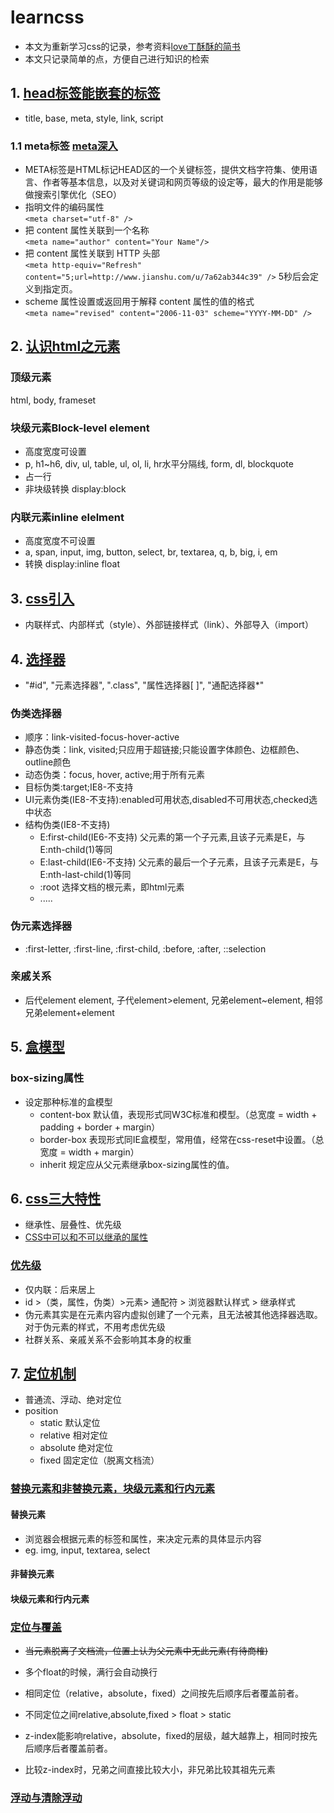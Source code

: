 # learncss
- 本文为重新学习css的记录，参考资料[love丁酥酥的简书](https://www.jianshu.com/nb/19084159) 
- 本文只记录简单的点，方便自己进行知识的检索


## 1. [head标签能嵌套的标签](https://www.jianshu.com/p/5a9260ac2974)
- title, base, meta, style, link, script
### 1.1 meta标签 [meta深入](https://www.jianshu.com/p/c28b0e50cc0b)
- META标签是HTML标记HEAD区的一个关键标签，提供文档字符集、使用语言、作者等基本信息，以及对关键词和网页等级的设定等，最大的作用是能够做搜索引擎优化（SEO）
- 指明文件的编码属性<br>
`<meta charset="utf-8" /> `
- 把 content 属性关联到一个名称<br>
`<meta name="author" content="Your Name"/>  `
- 把 content 属性关联到 HTTP 头部<br>
`<meta http-equiv="Refresh" content="5;url=http://www.jianshu.com/u/7a62ab344c39" />`
5秒后会定义到指定页。
- scheme 属性设置或返回用于解释 content 属性的值的格式<br>
`<meta name="revised" content="2006-11-03" scheme="YYYY-MM-DD" />`


## 2. [认识html之元素](https://www.jianshu.com/p/04c6e922e2a2)
### 顶级元素
html, body, frameset
### 块级元素Block-level element
- 高度宽度可设置
- p, h1~h6, div, ul, table, ul, ol, li, hr水平分隔线, form, dl, blockquote
- 占一行
- 非块级转换 display:block
### 内联元素inline elelment
- 高度宽度不可设置
- a, span, input, img, button, select, br, textarea, q, b, big, i, em
- 转换 display:inline     float


## 3. [css引入](https://www.jianshu.com/p/b11dfc3438ab)
- 内联样式、内部样式（style）、外部链接样式（link）、外部导入（import）


## 4. [选择器](https://www.jianshu.com/p/65e0adc57ff7)
- "#id", "元素选择器", ".class", "属性选择器[ ]", "通配选择器*"
### 伪类选择器
- 顺序：link-visited-focus-hover-active
- 静态伪类：link, visited;只应用于超链接;只能设置字体颜色、边框颜色、outline颜色
- 动态伪类：focus, hover, active;用于所有元素
- 目标伪类:target;IE8-不支持
- UI元素伪类(IE8-不支持):enabled可用状态,disabled不可用状态,checked选中状态
- 结构伪类(IE8-不支持)
    - E:first-child(IE6-不支持) 父元素的第一个子元素,且该子元素是E，与E:nth-child(1)等同
    - E:last-child(IE6-不支持) 父元素的最后一个子元素，且该子元素是E，与E:nth-last-child(1)等同
    - :root 选择文档的根元素，即html元素
    - .....
### 伪元素选择器
- :first-letter, :first-line, :first-child, :before, :after, ::selection
### 亲戚关系
- 后代element element, 子代element>element, 兄弟element~element, 相邻兄弟element+element


## 5. [盒模型](https://www.jianshu.com/p/a2215e65a641)
### box-sizing属性
- 设定那种标准的盒模型
    - content-box
    默认值，表现形式同W3C标准和模型。（总宽度 = width + padding + border + margin）
    - border-box
    表现形式同IE盒模型，常用值，经常在css-reset中设置。（总宽度 = width + margin）
    - inherit
    规定应从父元素继承box-sizing属性的值。


## 6. [css三大特性](https://www.jianshu.com/p/6bb19b620af5)
- 继承性、层叠性、优先级
- [CSS中可以和不可以继承的属性](http://www.cnblogs.com/thislbq/p/5882105.html)
### [优先级](https://www.jianshu.com/p/0ea3fd082a2e)
- 仅内联：后来居上
- id >（类，属性，伪类）>元素> 通配符 > 浏览器默认样式 > 继承样式
- 伪元素其实是在元素内容内虚拟创建了一个元素，且无法被其他选择器选取。对于伪元素的样式，不用考虑优先级
- 社群关系、亲戚关系不会影响其本身的权重


## 7. [定位机制](https://www.jianshu.com/p/f625319c40c5)
- 普通流、浮动、绝对定位
- position
    - static 默认定位
    - relative 相对定位
    - absolute 绝对定位
    - fixed 固定定位（脱离文档流）

### [替换元素和非替换元素，块级元素和行内元素](https://www.jianshu.com/p/2524609fab2f)
#### 替换元素
- 浏览器会根据元素的标签和属性，来决定元素的具体显示内容
- eg. img, input, textarea, select
#### 非替换元素
#### 块级元素和行内元素

### [定位与覆盖](https://www.jianshu.com/p/1946c91c470f)
- ~~当元素脱离了文档流，位置上认为父元素中无此元素(有待商榷)~~
- 多个float的时候，满行会自动换行

- 相同定位（relative，absolute，fixed）之间按先后顺序后者覆盖前者。
- 不同定位之间relative,absolute,fixed > float > static
- z-index能影响relative，absolute，fixed的层级，越大越靠上，相同时按先后顺序后者覆盖前者。
- 比较z-index时，兄弟之间直接比较大小，非兄弟比较其祖先元素


### [浮动与清除浮动](https://www.jianshu.com/p/999f74da7a36)





